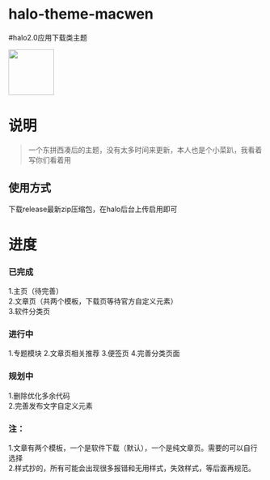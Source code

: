 # halo-theme-macwen
#halo2.0应用下载类主题  
<div><img src="https://pic.tyubar.com/2022/11/1668877198-32b3773ec3c02dc.png" height="90"></div>  

# 说明
> 一个东拼西凑后的主题，没有太多时间来更新，本人也是个小菜趴，我看着写你们看着用 
## 使用方式
下载release最新zip压缩包，在halo后台上传启用即可
# 进度
### 已完成
1.主页（待完善）  
2.文章页（共两个模板，下载页等待官方自定义元素）  
3.软件分类页  
### 进行中
1.专题模块
2.文章页相关推荐
3.便签页
4.完善分类页面
### 规划中
1.删除优化多余代码  
2.完善发布文字自定义元素

### 注：
1.文章有两个模板，一个是软件下载（默认），一个是纯文章页。需要的可以自行选择  
2.样式抄的，所有可能会出现很多报错和无用样式，失效样式，等后面再规范。



